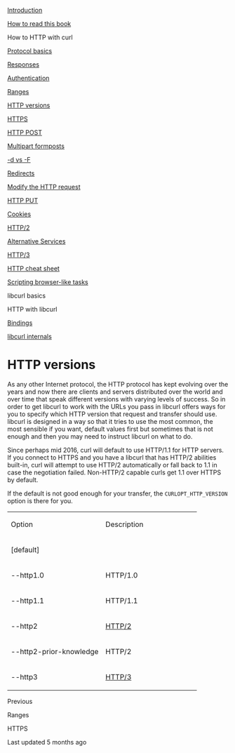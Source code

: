 <a href="../index.html" class="link-a079aa82--primary-53a25e66--logoLink-10d08504"></a>





<a href="../index.html" class="link-a079aa82--primary-53a25e66--logoLink-10d08504"></a>





<a href="../index.html" class="navButton-94f2579c--navButtonClickable-161b88ca"><span class="text-4505230f--UIH300-2063425d--textContentFamily-49a318e1--navButtonLabel-14a4968f">Introduction</span></a>

<a href="../how-to-read.html" class="navButton-94f2579c--navButtonClickable-161b88ca"><span class="text-4505230f--UIH300-2063425d--textContentFamily-49a318e1--navButtonLabel-14a4968f">How to read this book</span></a>





<span class="text-4505230f--UIH300-2063425d--textContentFamily-49a318e1--navButtonLabel-14a4968f">How to HTTP with curl</span>

<a href="basics.html" class="navButton-94f2579c--pageItemWithChildrenNested-2c5d8183--navButtonClickable-161b88ca"><span class="text-4505230f--UIH300-2063425d--textContentFamily-49a318e1--navButtonLabel-14a4968f">Protocol basics</span></a>

<a href="response.html" class="navButton-94f2579c--pageItemWithChildrenNested-2c5d8183--navButtonClickable-161b88ca"><span class="text-4505230f--UIH300-2063425d--textContentFamily-49a318e1--navButtonLabel-14a4968f">Responses</span></a>

<a href="auth.html" class="navButton-94f2579c--pageItemWithChildrenNested-2c5d8183--navButtonClickable-161b88ca"><span class="text-4505230f--UIH300-2063425d--textContentFamily-49a318e1--navButtonLabel-14a4968f">Authentication</span></a>

<a href="ranges.html" class="navButton-94f2579c--pageItemWithChildrenNested-2c5d8183--navButtonClickable-161b88ca"><span class="text-4505230f--UIH300-2063425d--textContentFamily-49a318e1--navButtonLabel-14a4968f">Ranges</span></a>

<a href="versions.html" class="navButton-94f2579c--pageItemWithChildrenNested-2c5d8183--navButtonClickable-161b88ca--navButtonOpened-6a88552e"><span class="text-4505230f--UIH300-2063425d--textContentFamily-49a318e1--navButtonLabel-14a4968f">HTTP versions</span></a>

<a href="https.html" class="navButton-94f2579c--pageItemWithChildrenNested-2c5d8183--navButtonClickable-161b88ca"><span class="text-4505230f--UIH300-2063425d--textContentFamily-49a318e1--navButtonLabel-14a4968f">HTTPS</span></a>

<a href="post.html" class="navButton-94f2579c--pageItemWithChildrenNested-2c5d8183--navButtonClickable-161b88ca"><span class="text-4505230f--UIH300-2063425d--textContentFamily-49a318e1--navButtonLabel-14a4968f">HTTP POST</span></a>

<a href="multipart.html" class="navButton-94f2579c--pageItemWithChildrenNested-2c5d8183--navButtonClickable-161b88ca"><span class="text-4505230f--UIH300-2063425d--textContentFamily-49a318e1--navButtonLabel-14a4968f">Multipart formposts</span></a>

<a href="postvspost.html" class="navButton-94f2579c--pageItemWithChildrenNested-2c5d8183--navButtonClickable-161b88ca"><span class="text-4505230f--UIH300-2063425d--textContentFamily-49a318e1--navButtonLabel-14a4968f">-d vs -F</span></a>

<a href="redirects.html" class="navButton-94f2579c--pageItemWithChildrenNested-2c5d8183--navButtonClickable-161b88ca"><span class="text-4505230f--UIH300-2063425d--textContentFamily-49a318e1--navButtonLabel-14a4968f">Redirects</span></a>

<a href="requests.html" class="navButton-94f2579c--pageItemWithChildrenNested-2c5d8183--navButtonClickable-161b88ca"><span class="text-4505230f--UIH300-2063425d--textContentFamily-49a318e1--navButtonLabel-14a4968f">Modify the HTTP request</span></a>

<a href="put.html" class="navButton-94f2579c--pageItemWithChildrenNested-2c5d8183--navButtonClickable-161b88ca"><span class="text-4505230f--UIH300-2063425d--textContentFamily-49a318e1--navButtonLabel-14a4968f">HTTP PUT</span></a>

<a href="cookies.html" class="navButton-94f2579c--pageItemWithChildrenNested-2c5d8183--navButtonClickable-161b88ca"><span class="text-4505230f--UIH300-2063425d--textContentFamily-49a318e1--navButtonLabel-14a4968f">Cookies</span></a>

<a href="http2.html" class="navButton-94f2579c--pageItemWithChildrenNested-2c5d8183--navButtonClickable-161b88ca"><span class="text-4505230f--UIH300-2063425d--textContentFamily-49a318e1--navButtonLabel-14a4968f">HTTP/2</span></a>

<a href="altsvc.html" class="navButton-94f2579c--pageItemWithChildrenNested-2c5d8183--navButtonClickable-161b88ca"><span class="text-4505230f--UIH300-2063425d--textContentFamily-49a318e1--navButtonLabel-14a4968f">Alternative Services</span></a>

<a href="http3.html" class="navButton-94f2579c--pageItemWithChildrenNested-2c5d8183--navButtonClickable-161b88ca"><span class="text-4505230f--UIH300-2063425d--textContentFamily-49a318e1--navButtonLabel-14a4968f">HTTP/3</span></a>

<a href="cheatsheet.html" class="navButton-94f2579c--pageItemWithChildrenNested-2c5d8183--navButtonClickable-161b88ca"><span class="text-4505230f--UIH300-2063425d--textContentFamily-49a318e1--navButtonLabel-14a4968f">HTTP cheat sheet</span></a>

<a href="browserlike.html" class="navButton-94f2579c--pageItemWithChildrenNested-2c5d8183--navButtonClickable-161b88ca"><span class="text-4505230f--UIH300-2063425d--textContentFamily-49a318e1--navButtonLabel-14a4968f">Scripting browser-like tasks</span></a>

<span class="text-4505230f--UIH300-2063425d--textContentFamily-49a318e1--navButtonLabel-14a4968f">libcurl basics</span>

<span class="text-4505230f--UIH300-2063425d--textContentFamily-49a318e1--navButtonLabel-14a4968f">HTTP with libcurl</span>

<a href="../bindings.html" class="navButton-94f2579c--navButtonClickable-161b88ca"><span class="text-4505230f--UIH300-2063425d--textContentFamily-49a318e1--navButtonLabel-14a4968f">Bindings</span></a>

<a href="../internals.html" class="navButton-94f2579c--navButtonClickable-161b88ca"><span class="text-4505230f--UIH300-2063425d--textContentFamily-49a318e1--navButtonLabel-14a4968f">libcurl internals</span></a>

<a href="../bookindex.html" class="navButton-94f2579c--navButtonClickable-161b88ca"><span class="text-4505230f--UIH300-2063425d--textContentFamily-49a318e1--navButtonLabel-14a4968f"></span></a>





# <span class="text-4505230f--DisplayH900-bfb998fa--textContentFamily-49a318e1">HTTP versions</span>

<span class="text-4505230f--UIH300-2063425d--textUIFamily-5ebd8e40--text-8ee2c8b2"></span>

<span class="text-4505230f--TextH400-3033861f--textContentFamily-49a318e1"><span data-key="9bea14480c1b42f2a4b70661ae614fd6"><span data-offset-key="9bea14480c1b42f2a4b70661ae614fd6:0">As any other Internet protocol, the HTTP protocol has kept evolving over the years and now there are clients and servers distributed over the world and over time that speak different versions with varying levels of success. So in order to get libcurl to work with the URLs you pass in libcurl offers ways for you to specify which HTTP version that request and transfer should use. libcurl is designed in a way so that it tries to use the most common, the most sensible if you want, default values first but sometimes that is not enough and then you may need to instruct libcurl on what to do.</span></span></span>

<span class="text-4505230f--TextH400-3033861f--textContentFamily-49a318e1"><span data-key="1f2c4b3458424c698e8107c9f18f59a1"><span data-offset-key="1f2c4b3458424c698e8107c9f18f59a1:0">Since perhaps mid 2016, curl will default to use HTTP/1.1 for HTTP servers. If you connect to HTTPS and you have a libcurl that has HTTP/2 abilities built-in, curl will attempt to use HTTP/2 automatically or fall back to 1.1 in case the negotiation failed. Non-HTTP/2 capable curls get 1.1 over HTTPS by default.</span></span></span>

<span class="text-4505230f--TextH400-3033861f--textContentFamily-49a318e1"><span data-key="8d11e9c95b2843ae957b95fc558020ef"><span data-offset-key="8d11e9c95b2843ae957b95fc558020ef:0">If the default is not good enough for your transfer, the </span><span data-offset-key="8d11e9c95b2843ae957b95fc558020ef:1">`CURLOPT_HTTP_VERSION`</span><span data-offset-key="8d11e9c95b2843ae957b95fc558020ef:2"> option is there for you.</span></span></span>

<table><colgroup><col style="width: 50%" /><col style="width: 50%" /></colgroup><tbody><tr class="odd"><td style="text-align: left;"><p><span class="text-4505230f--UIH400-4e41e82a--textContentFamily-49a318e1"><span data-key="2994286d7a6844e98ba31dad3e4591d0"><span data-offset-key="2994286d7a6844e98ba31dad3e4591d0:0">Option</span></span></span></p></td><td style="text-align: left;"><p><span class="text-4505230f--UIH400-4e41e82a--textContentFamily-49a318e1"><span data-key="5350418d2e6543c89c3db00f355fa978"><span data-offset-key="5350418d2e6543c89c3db00f355fa978:0">Description</span></span></span></p></td></tr><tr class="even"><td style="text-align: left;"><p><span class="text-4505230f--TextH400-3033861f--textContentFamily-49a318e1"><span data-key="afae57e39a83456cb8b61d435e03a292"><span data-offset-key="afae57e39a83456cb8b61d435e03a292:0">[default]</span></span></span></p></td><td style="text-align: left;"><p><span class="text-4505230f--TextH400-3033861f--textContentFamily-49a318e1"><span data-key="2278f57d4b00485f8c2d74935d20e679"><span data-offset-key="2278f57d4b00485f8c2d74935d20e679:0"><span data-slate-zero-width="n">​</span></span></span></span></p></td></tr><tr class="odd"><td style="text-align: left;"><p><span class="text-4505230f--TextH400-3033861f--textContentFamily-49a318e1"><span data-key="a31c6caccf3d4e068c6bb7080214786b"><span data-offset-key="a31c6caccf3d4e068c6bb7080214786b:0">--http1.0</span></span></span></p></td><td style="text-align: left;"><p><span class="text-4505230f--TextH400-3033861f--textContentFamily-49a318e1"><span data-key="ee2a5b005ef44cce8509f184c37b9531"><span data-offset-key="ee2a5b005ef44cce8509f184c37b9531:0">HTTP/1.0</span></span></span></p></td></tr><tr class="even"><td style="text-align: left;"><p><span class="text-4505230f--TextH400-3033861f--textContentFamily-49a318e1"><span data-key="391c9f0de5c1469f9bd2eca69411842f"><span data-offset-key="391c9f0de5c1469f9bd2eca69411842f:0">--http1.1</span></span></span></p></td><td style="text-align: left;"><p><span class="text-4505230f--TextH400-3033861f--textContentFamily-49a318e1"><span data-key="87e96b4497004d1fa7f778211eb552c2"><span data-offset-key="87e96b4497004d1fa7f778211eb552c2:0">HTTP/1.1</span></span></span></p></td></tr><tr class="odd"><td style="text-align: left;"><p><span class="text-4505230f--TextH400-3033861f--textContentFamily-49a318e1"><span data-key="e48d23bae20a401bb942121095f63409"><span data-offset-key="e48d23bae20a401bb942121095f63409:0">--http2</span></span></span></p></td><td style="text-align: left;"><p><span class="text-4505230f--TextH400-3033861f--textContentFamily-49a318e1"><span data-key="708f78195e444cf8b83a751da85991ec"><span data-offset-key="708f78195e444cf8b83a751da85991ec:0"><span data-slate-zero-width="z">​</span></span></span><a href="https://github.com/bagder/everything-curl/tree/c96217e8bdd30bc044dc41f4d80e04d94772b9ae/http/http-http2.md" class="link-a079aa82--primary-53a25e66--link-faf6c434"><span data-key="61060de268124470b029da38df242880"><span data-offset-key="61060de268124470b029da38df242880:0">HTTP/2</span></span></a><span data-key="16f9375292064027ac66b27a0893fb5c"><span data-offset-key="16f9375292064027ac66b27a0893fb5c:0"><span data-slate-zero-width="z">​</span></span></span></span></p></td></tr><tr class="even"><td style="text-align: left;"><p><span class="text-4505230f--TextH400-3033861f--textContentFamily-49a318e1"><span data-key="fc2aa2773d6a4249a624d49825eb9b1b"><span data-offset-key="fc2aa2773d6a4249a624d49825eb9b1b:0">--http2-prior-knowledge</span></span></span></p></td><td style="text-align: left;"><p><span class="text-4505230f--TextH400-3033861f--textContentFamily-49a318e1"><span data-key="24f34d90335e4aeb96498a83d8d86a42"><span data-offset-key="24f34d90335e4aeb96498a83d8d86a42:0">HTTP/2</span></span></span></p></td></tr><tr class="odd"><td style="text-align: left;"><p><span class="text-4505230f--TextH400-3033861f--textContentFamily-49a318e1"><span data-key="ad25be67eb7a4a6d8cbe5a68d447dd0b"><span data-offset-key="ad25be67eb7a4a6d8cbe5a68d447dd0b:0">--http3</span></span></span></p></td><td style="text-align: left;"><p><span class="text-4505230f--TextH400-3033861f--textContentFamily-49a318e1"><span data-key="1f6fcffaa9414213b9b821fe19da961a"><span data-offset-key="1f6fcffaa9414213b9b821fe19da961a:0"><span data-slate-zero-width="z">​</span></span></span><a href="https://github.com/bagder/everything-curl/tree/c96217e8bdd30bc044dc41f4d80e04d94772b9ae/http/http-http3.md" class="link-a079aa82--primary-53a25e66--link-faf6c434"><span data-key="d9900fdc85ff44b28188592ef7a86593"><span data-offset-key="d9900fdc85ff44b28188592ef7a86593:0">HTTP/3</span></span></a><span data-key="8f8db69dc60e423db023a546188c663c"><span data-offset-key="8f8db69dc60e423db023a546188c663c:0"><span data-slate-zero-width="z">​</span></span></span></span></p></td></tr></tbody></table>

<a href="ranges.html" class="reset-3c756112--card-6570f064--whiteCard-fff091a4--cardPrevious-56a5e674"></a>

<span class="text-4505230f--TextH200-a3425406--textContentFamily-49a318e1">Previous</span>

<span class="text-4505230f--UIH400-4e41e82a--textContentFamily-49a318e1">Ranges</span>

<a href="https.html" class="reset-3c756112--card-6570f064--whiteCard-fff091a4--cardNext-19241c42"></a>


<span class="text-4505230f--UIH400-4e41e82a--textContentFamily-49a318e1">HTTPS</span>



<span class="text-4505230f--TextH200-a3425406--textContentFamily-49a318e1">Last updated 5 months ago</span>


